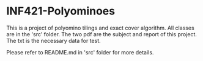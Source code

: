# INF421-Polyominoes
This is a project of polyomino tilings and exact cover algorithm. All classes are in the 'src' folder. The two pdf are the subject and report of this project. The txt is the necessary data for test.

Please refer to README.md in 'src' folder for more details.
